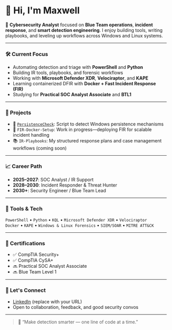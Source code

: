 # 👋 Hi, I'm Maxwell

🔐 **Cybersecurity Analyst** focused on **Blue Team operations**, **incident response**, and **smart detection engineering**. I enjoy building tools, writing playbooks, and leveling up workflows across Windows and Linux systems.

---

### 🛠️ Current Focus
- Automating detection and triage with **PowerShell** and **Python**
- Building IR tools, playbooks, and forensic workflows
- Working with **Microsoft Defender XDR**, **Velociraptor**, and **KAPE**
- Learning containerized DFIR with **Docker + Fast Incident Response (FIR)**
- Studying for **Practical SOC Analyst Associate** and **BTL1**

---

### 🧪 Projects
- 📁 [`PersistenceCheck`](https://github.com/Maxwell-BlueTeam25/PersistenceCheck): Script to detect Windows persistence mechanisms
- 🐳 `FIR-Docker-Setup`: Work in progress—deploying FIR for scalable incident handling
- 📚 `IR-Playbooks`: My structured response plans and case management workflows (coming soon)

---

### 📈 Career Path
- **2025–2027**: SOC Analyst / IR Support
- **2028–2030**: Incident Responder & Threat Hunter
- **2030+**: Security Engineer / Blue Team Lead

---

### 🧰 Tools & Tech
`PowerShell` • `Python` • `KQL` • `Microsoft Defender XDR` • `Velociraptor`  
`Docker` • `KAPE` • `Windows & Linux Forensics` • `SIEM/SOAR` • `MITRE ATT&CK`

---

### 🎯 Certifications
- ✅ CompTIA Security+
- ✅ CompTIA CySA+
- 🔜 Practical SOC Analyst Associate
- 🔜 Blue Team Level 1

---

### 🔗 Let's Connect
- [LinkedIn](https://linkedin.com/in/yourname) (replace with your URL)
- Open to collaboration, feedback, and good security convos

---

> 🧠 “Make detection smarter — one line of code at a time.”
